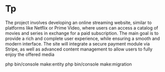 # Tp

The project involves developing an online streaming website, similar to platforms like Netflix or Prime Video, where users can access a catalog of movies and series in exchange for a paid subscription. The main goal is to provide a rich and complete user experience, while ensuring a smooth and modern interface. The site will integrate a secure payment module via Stripe, as well as advanced content management to allow users to fully enjoy the offered media

 php bin/console make:entity
 php bin/console make:migration